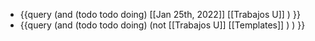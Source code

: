 - {{query (and (todo todo doing) [[Jan 25th, 2022]] [[Trabajos U]] ) }}
- {{query (and (todo todo doing)  (not [[Trabajos U]] [[Templates]] ) ) }}